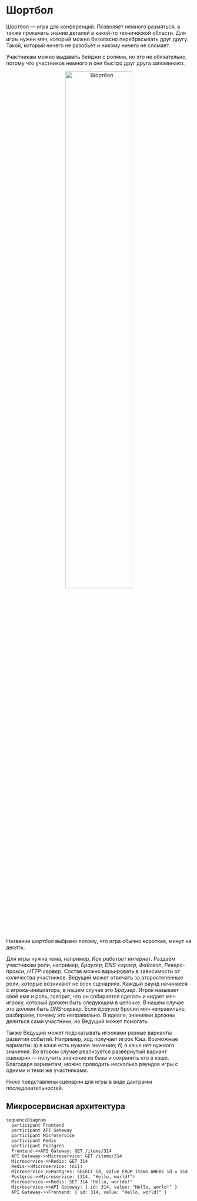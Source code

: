 # Шортбол

Шортбол — игра для конференций. Позволяет немного размяться, а также прокачать знание деталей в какой-то технической области.
Для игры нужен мяч, который можно безопасно перебрасывать друг другу.
Такой, который ничего не разобьёт и никому ничего не сломает.

Участникам можно выдавать бейджи с ролями, но это не обязательно, потому что участников немного и они быстро друг друга запоминают.

<p align="center">
  <img src="https://github.com/user-attachments/assets/c2363c8c-2a64-4bfa-aed2-c7d1529b30d2" width="60%" alt="Шортбол" />
</p>

Название *шортбол* выбрано потому, что игра обычно короткая, минут на десять.

Для игры нужна тема, например, *Как работает интернет*.
Раздаём участникам роли, например, *Браузер*, *DNS-сервер*, *Файлвол*, *Реверс-прокси*, *HTTP-сервер*.
Состав можно варьировать в зависимости от количества участников.
Ведущий может отвечать за второстепенные роли, которые возникают не всех сценариях.
Каждый раунд начинаеся с игрока-инициатора, в нашем случае это *Браузер*.
Игрок называет своё имя и роль, говорит, что он собирается сделать и кидает мяч игроку, который должен быть следующим в цепочке.
В нашем случае это должен быть *DNS-сервер*.
Если *Браузер* бросил мяч неправильно, разбираем, почему это неправильно.
В идеале, знаниями должны делиться сами участники, но Ведущий может помогать.

Также Ведущий может подсказывать игроками разные варианты развития событий.
Например, ход получает игрок *Кэш*.
Возможные варианты: а) в кэше есть нужное значение; б) в кэше нет нужного значения.
Во втором случае реализуется развёрнутый вариант сценария — получить значение из базы и сохранить его в кэше.
Благодаря вариантам, можно проводить несколько раундов игры с одними и теми же участниками.

Ниже представлены сценарии для игры в виде даиграмм последовательностей.

## Микросервисная архитектура

```mermaid
sequenceDiagram
  participant Frontend
  participant API Gateway
  participant Microservice
  participant Redis
  participant Postgres
  Frontend->>API Gateway: GET /items/314
  API Gateway->>Microservice: GET /items/314
  Microservice->>Redis: GET 314
  Redis->>Microservice: (nil)
  Microservice->>Postgres: SELECT id, value FROM items WHERE id = 314
  Postgres->>Microservice: (314, "Hello, world!")
  Microservice->>Redis: SET 314 "Hello, worlds!"
  Microservice->>API Gateway: { id: 314, value: "Hello, world!" }
  API Gateway->>Frontend: { id: 314, value: "Hello, world!" }
```
